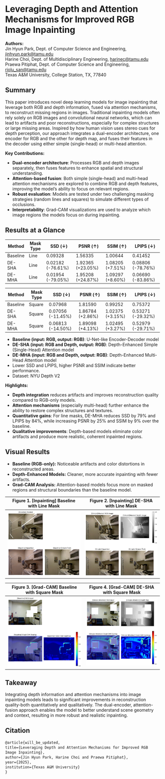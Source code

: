 # Leveraging Depth and Attention Mechanisms for Improved RGB Image Inpainting

**Authors:**  
Jin Hyun Park, Dept. of Computer Science and Engineering, jinhyun.park@tamu.edu \
Harine Choi, Dept. of Multidisciplinary Engineering, harinec@tamu.edu \
Praewa Pitiphat, Dept. of Computer Science and Engineering, riolu_san@tamu.edu \
Texas A&M University, College Station, TX, 77840

## Summary

This paper introduces novel deep learning models for image inpainting that leverage both RGB and depth information, fused via attention mechanisms, to reconstruct missing regions in images. Traditional inpainting models often rely solely on RGB images and convolutional neural networks, which can lead to artifacts and poor reconstructions, especially for complex structures or large missing areas. Inspired by how human vision uses stereo cues for depth perception, our approach integrates a dual-encoder architecture, one encoder for RGB and the other for depth map, and fuses their features in the decoder using either simple (single-head) or multi-head attention. 

**Key Contributions:**

- **Dual-encoder architecture**: Processes RGB and depth images separately, then fuses features to enhance spatial and structural understanding.
- **Attention-based fusion**: Both simple (single-head) and multi-head attention mechanisms are explored to combine RGB and depth features, improving the model’s ability to focus on relevant regions.
- **Robust evaluation**: Models are tested under two challenging masking strategies (random lines and squares) to simulate different types of occlusions.
- **Interpretability**: Grad-CAM visualizations are used to analyze which image regions the models focus on during inpainting.

## Results at a Glance

| Method      | Mask Type | SSD (↓)   | PSNR (↑)  | SSIM (↑)  | LPIPS (↓) |
|-------------|-----------|-----------|-----------|-----------|-----------|
| Baseline    | Line      | 0.09328   | 1.56335   | 1.00644   | 0.41452   |
| DE-SHA      | Line      | 0.02182  (-76.61%)   | 1.92365 (+23.05%)   | 1.08205 (+7.51%)    | 0.08806 (-78.76%) |
| DE-MHA      | Line      | 0.01954  (-79.05%)   | 1.95208 (+24.87%)   | 1.09297 (+8.60%)    | 0.06690 (-83.86%) |

| Method      | Mask Type | SSD (↓)   | PSNR (↑)  | SSIM (↑)  | LPIPS (↓) |
|-------------|-----------|-----------|-----------|-----------|-----------|
| Baseline    | Square    | 0.07968   | 1.81590   | 0.99252   | 0.75372   |
| DE-SHA      | Square    | 0.07056 (-11.45%)  | 1.86784 (+2.86%)  | 1.02375 (+3.15%)  | 0.53271 (-29.32%) |
| DE-MHA      | Square    | 0.06813 (-14.50%)  | 1.89098 (+4.13%)  | 1.02495 (+3.27%)  | 0.52979 (-29.71%) |


- **Baseline (input: RGB, output: RGB)**: U-Net-like Encoder-Decoder model 
- **DE-SHA (input: RGB and Depth, output: RGB)**: Depth-Enhanced Simple (Single-Head) Attention model 
- **DE-MHA (input: RGB and Depth, output: RGB)**: Depth-Enhanced Multi-Head Attention model
- Lower SSD and LPIPS, higher PSNR and SSIM indicate better performance.
- Dataset: NYU Depth V2

**Highlights:**

- **Depth integration** reduces artifacts and improves reconstruction quality compared to RGB-only models.
- **Attention mechanisms** (especially multi-head) further enhance the ability to restore complex structures and textures.
- **Quantitative gains**: For line masks, DE-MHA reduces SSD by 79% and LPIPS by 84%, while increasing PSNR by 25% and SSIM by 9% over the baseline.
- **Qualitative improvements**: Depth-based models eliminate color artifacts and produce more realistic, coherent inpainted regions.

## Visual Results

- **Baseline (RGB-only):** Noticeable artifacts and color distortions in reconstructed areas.
- **Depth-Enhanced Models:** Cleaner, more accurate inpainting with fewer artifacts.  
- **Grad-CAM Analysis:** Attention-based models focus more on masked regions and structural boundaries than the baseline model.

| Figure 1. [Inpainting] Baseline with Line Mask | Figure 2. [Inpainting] DE-SHA with Line Mask |
|:--------------------------------:|:--------------------------------:|
| ![Figure 1](images/baseline_line.png) | ![Figure 2](images/sha_line.png) |

| Figure 3. [Grad-CAM] Baseline with Square Mask | Figure 4. [Grad-CAM] DE-SHA with Square Mask |
|:--------------------------------:|:--------------------------------:|
| ![Figure 3](images/baseline_square_cam.png) | ![Figure 4](images/sha_square_cam.png) |

## Takeaway

Integrating depth information and attention mechanisms into image inpainting models leads to significant improvements in reconstruction quality-both quantitatively and qualitatively. The dual-encoder, attention-fusion approach enables the model to better understand scene geometry and context, resulting in more robust and realistic inpainting.

## Citation
    @article{will_be_updated,
    title={Leveraging Depth and Attention Mechanisms for Improved RGB Image Inpainting},
    author={Jin Hyun Park, Harine Choi and Praewa Pitiphat},
    year={2025},
    institution={Texas A&M University}
    }
